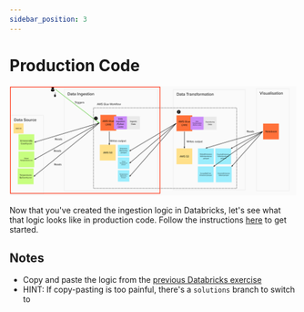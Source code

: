 ```yaml
---
sidebar_position: 3
---
```

# Production Code
![project-structure-ingestion-navi.png](./assets/project-structure-ingestion-navi.png)

Now that you've created the ingestion logic in Databricks, let's see what that logic looks like in production code. Follow the instructions [here](https://github.com/data-derp/exercise-co2-vs-temperature-production-code#quickstart) to get started.

## Notes
* Copy and paste the logic from the [previous Databricks exercise](https://github.com/data-derp/exercise-co2-vs-temperature-databricks#data-ingestion)
* HINT: If copy-pasting is too painful, there's a `solutions` branch to switch to